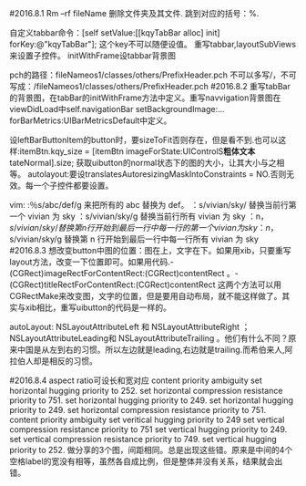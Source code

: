 ﻿#2016.8.1
Rm –rf fileName  删除文件夹及其文件.
跳到对应的括号：%.

自定义tabbar命令：[self setValue:[[kqyTabBar alloc] init] forKey:@"kqyTabBar"];
这个key不可以随便设值。
重写tabbar,layoutSubViews来设置子控件。
initWithFrame设tabbar背景图

pch的路径：fileNameos1/classes/others/PrefixHeader.pch 不可以多写/，不可写成：/fileNameos1/classes/others/PrefixHeader.pch
#2016.8.2
重写tabBar的背景图，在tabBar的initWithFrame方法中定义。重写navvigation背景图在viewDidLoad中self.navigationBar setBackgroundImage:... forBarMetrics:UIBarMetricsDefault中定义。

设leftBarButtonItem的button时，要sizeToFit否则存在，但是看不到.也可以这样:itemBtn.kqy_size = [itemBtn imageForState:UIControlS**粗体文本**tateNormal].size; 获取uibutton的normal状态下的图的大小，让其大小与之相等。
autolayout:要设translatesAutoresizingMaskIntoConstraints = NO.否则无效。每一个子控件都要设置。

vim:
:％s/abc/def/g
来把所有的 abc 替换为 def。
：s/vivian/sky/ 替换当前行第一个 vivian 为 sky 
：s/vivian/sky/g 替换当前行所有 vivian 为 sky 
：n，$s/vivian/sky/ 替换第 n 行开始到最后一行中每一行的第一个 vivian 为 sky 
：n，$s/vivian/sky/g 替换第 n 行开始到最后一行中每一行所有 vivian 为 sky 
#2016.8.3
想改变button中图的位置：图在上，文字在下。如果用xib，只要重写layout方法，改变一下位置即可。如果用代码.- (CGRect)imageRectForContentRect:(CGRect)contentRect  。- (CGRect)titleRectForContentRect:(CGRect)contentRect    这两个方法可以用CGRectMake来改变图，文字的位置，但是要用自动布局，就不能这样做了。其实与xib相比，重写uibutton的代码是一样的。

autoLayout:
    NSLayoutAttributeLeft 和 NSLayoutAttributeRight ；NSLayoutAttributeLeading和 NSLayoutAttributeTrailing 。他们有什么不同？原来中国是从左到右的习惯。所以左边就是leading,右边就是trailing.而希伯来人,阿拉伯人却是相反的习惯。
  
#2016.8.4
  aspect ratio可设长和宽对应
  content priority ambiguity
  set horizontal hugging priority to 252.
  set horizontal compression resistance priority to 751.
  set horizontal hugging priority to 249.
  set horizontal hugging priority to 249.
  set horizontal compression resistance priority to 751.
  content priority ambiguity
  set veritical hugging priority to 249
  set vertical compression resistance priority to 751
  set vertical hugging priority to 249.
  set vertical compression resistance priority to 749.
  set vertical hugging priority to 252.
  做分享的3个图，间距相同。总是出现这些错。原来是中间的4个空格label的宽没有相等，虽然各自成比例，但是整体并没有关系，结果就会出错。
  
